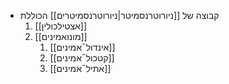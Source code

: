 - קבוצה של [[ניורוטרנסמיטר|ניורוטרנסמיטרים]] הכוללת
	1. [[אצטילכולין]]
	2. [[מונואמינים]]
		1. [[אינדול¯אמינים]]
		2. [[קטכול¯אמינים]]
		3. [[אתיל¯אמינים]]